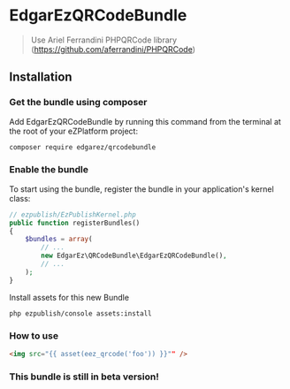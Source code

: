# EdgarEzQRCodeBundle

> Use Ariel Ferrandini PHPQRCode library (https://github.com/aferrandini/PHPQRCode)


## Installation

### Get the bundle using composer

Add EdgarEzQRCodeBundle by running this command from the terminal at the root of
your eZPlatform project:

```bash
composer require edgarez/qrcodebundle
```


### Enable the bundle

To start using the bundle, register the bundle in your application's kernel class:

```php
// ezpublish/EzPublishKernel.php
public function registerBundles()
{
    $bundles = array(
        // ...
        new EdgarEz\QRCodeBundle\EdgarEzQRCodeBundle(),
        // ...
    );
}
```

Install assets for this new Bundle

```command
php ezpublish/console assets:install
```


### How to use

```html
<img src="{{ asset(eez_qrcode('foo')) }}"" />
```


### This bundle is still in beta version!